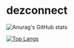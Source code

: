 
# dezconnect

![Anurag's GitHub stats](https://github-readme-stats.vercel.app/api?username=dezconnect&theme=merko&show_icons=true)

[![Top Langs](https://github-readme-stats.vercel.app/api/top-langs/?username=dezconnect&layout=compact&theme=merko)](https://github.com/anuraghazra/github-readme-stats)
